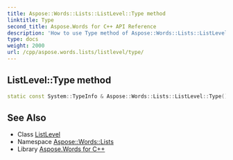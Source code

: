 ```yaml
---
title: Aspose::Words::Lists::ListLevel::Type method
linktitle: Type
second_title: Aspose.Words for C++ API Reference
description: 'How to use Type method of Aspose::Words::Lists::ListLevel class in C++.'
type: docs
weight: 2000
url: /cpp/aspose.words.lists/listlevel/type/
---
```

## ListLevel::Type method




```cpp
static const System::TypeInfo & Aspose::Words::Lists::ListLevel::Type()
```

## See Also

* Class [ListLevel](../)
* Namespace [Aspose::Words::Lists](../../)
* Library [Aspose.Words for C++](../../../)
